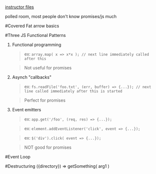 [instructor files](https://github.com/martypdx/workshop-promises-fat-arrows)

polled room, most people don't know promises/js much

#Covered Fat arrow basics

#Three JS Functional Patterns

1. Functional programming

    > ex: `array.map( x => x*x ); // next line immediately called after this`
    
    > Not useful for promises

2. Asynch "callbacks"

    > ex: `fs.readFile('foo.txt', (err, buffer) => {...}); // next line called immediately after this is started`
    
    > Perfect for promises

3. Event emitters
    
    > ex: `app.get('/foo', (req, res) => {...});`
    
    > ex: `element.addEventListener('click', event => {...});`
    
    > ex: `$('div').click( event => {...});`
    
    > NOT good for promises

#Event Loop

#Destructuring
({directory}) => getSomething( arg1 )
